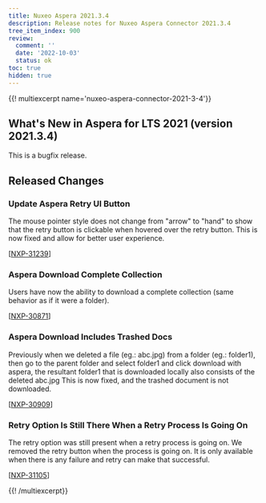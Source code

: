 ```yaml
---
title: Nuxeo Aspera 2021.3.4
description: Release notes for Nuxeo Aspera Connector 2021.3.4
tree_item_index: 900
review:
  comment: ''
  date: '2022-10-03'
  status: ok
toc: true
hidden: true
---
```


{{! multiexcerpt name='nuxeo-aspera-connector-2021-3-4'}}
## What's New in Aspera for LTS 2021 (version 2021.3.4)

This is a bugfix release.

## Released Changes

### Update Aspera Retry UI Button

The mouse pointer style does not change from "arrow" to "hand" to show that the retry button is clickable when hovered over the retry button.
This is now fixed and allow for better user experience.

[[NXP-31239](https://jira.nuxeo.com/browse/NXP-31239)]

### Aspera Download Complete Collection

Users have now the ability to download a complete collection (same behavior as if it were a folder).

[[NXP-30871](https://jira.nuxeo.com/browse/NXP-30871)]

### Aspera Download Includes Trashed Docs

Previously when we deleted a file (eg.: abc.jpg) from a folder (eg.: folder1), then go to the parent folder and select folder1 and click download with aspera, the resultant folder1 that is downloaded locally also consists of the deleted abc.jpg
This is now fixed, and the trashed document is not downloaded.

[[NXP-30909](https://jira.nuxeo.com/browse/NXP-30909)]

### Retry Option Is Still There When a Retry Process Is Going On

The retry option was still present when a retry process is going on. We removed the retry button when the process is going on.
It is only available when there is any failure and retry can make that successful.

[[NXP-31105](https://jira.nuxeo.com/browse/NXP-31105)]

{{! /multiexcerpt}}
